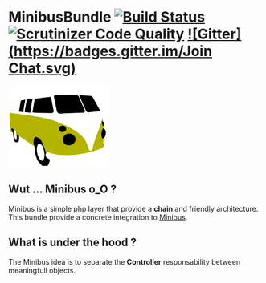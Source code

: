 MinibusBundle [![Build Status](https://travis-ci.org/Djeg/MinibusBundle.svg)](https://travis-ci.org/Djeg/MinibusBundle) [![Scrutinizer Code Quality](https://scrutinizer-ci.com/g/Djeg/MinibusBundle/badges/quality-score.png?b=master)](https://scrutinizer-ci.com/g/Djeg/MinibusBundle/?branch=master) [![Gitter](https://badges.gitter.im/Join Chat.svg)](https://gitter.im/Djeg/MinibusBundle?utm_source=badge&utm_medium=badge&utm_campaign=pr-badge)
==========================================================================================================================================================================================================================================================================================================================================================================================================================================================

![Minibus](.images/minibus_mini.png)

## Wut ... Minibus o_O ?

Minibus is a simple php layer that provide a **chain** and friendly architecture.
This bundle provide a concrete integration to [Minibus](https://github.com/Djeg/Minibus).

## What is under the hood ?

The Minibus idea is to separate the **Controller** responsability between meaningfull
objects.
